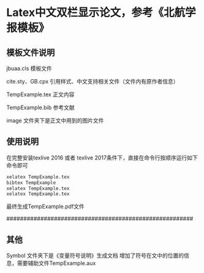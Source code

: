 # Latex中文双栏显示论文，参考《北航学报模板》

## 模板文件说明
jbuaa.cls 模板文件

cite.sty、GB.cpx 引用样式、中文支持相关文件（文件内有原作者信息）

TempExample.tex 正文内容

TempExample.bib 参考文献

image 文件夹下是正文中用到的图片文件

## 使用说明
在完整安装texlive 2016 或者 texlive 2017条件下，直接在命令行按顺序运行如下命令即可
```sh
xelatex TempExample.tex
bibtex TempExample
xelatex TempExample.tex
xelatex TempExample.tex
```
最终生成TempExample.pdf文件

#######################################################

## 其他
Symbol 文件夹下是《变量符号说明》生成文档
增加了符号在文中的位置的信息，需要辅助文件TempExample.aux



